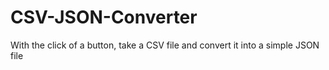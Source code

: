 # CSV-JSON-Converter
With the click of a button, take a CSV file and convert it into a simple JSON file
